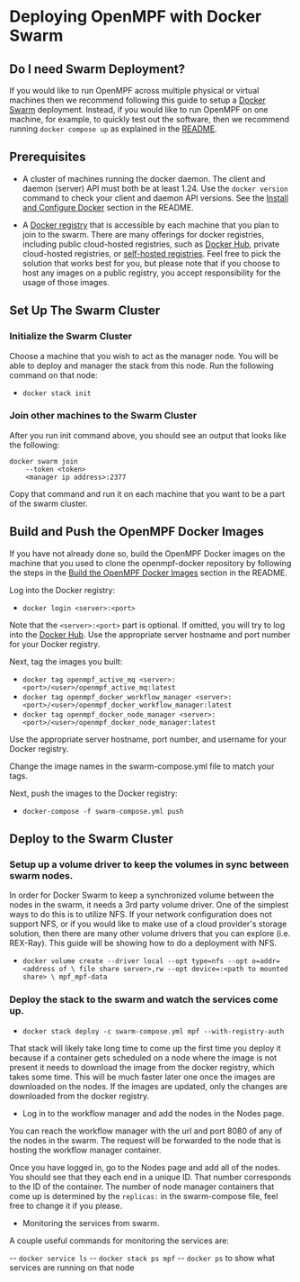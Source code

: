 # Deploying OpenMPF with Docker Swarm

## Do I need Swarm Deployment?

If you would like to run OpenMPF across multiple physical or virtual machines
then we recommend following this guide to setup a
[Docker Swarm](https://docs.docker.com/engine/swarm/) deployment. Instead, if
you would like to run OpenMPF on one machine, for example, to quickly test out
the software, then we recommend running `docker compose up` as explained in the
[README](README.md).

## Prerequisites

- A cluster of machines running the docker daemon. The client and daemon
(server) API must both be at least 1.24. Use the `docker version` command to
check your client and daemon API versions. See the [Install and Configure
Docker](README.md#install-and-configure-docker) section in the README.

- A [Docker registry](https://docs.docker.com/registry/) that is accessible by
each machine that you plan to join to
the swarm. There are many offerings for docker registries, including public
cloud-hosted registries, such as [Docker Hub](https://hub.docker.com/),
private cloud-hosted registries, or
[self-hosted registries](https://github.com/docker/distribution).
Feel free to pick the solution that works best for you, but please note that if
you choose to host any images on a public registry, you accept responsibility
for the usage of those images.

## Set Up The Swarm Cluster

### Initialize the Swarm Cluster

Choose a machine that you wish to act as the manager node. You will be able to
deploy and manager the stack from this node. Run the following command on that
node:
- `docker stack init`

### Join other machines to the Swarm Cluster

After you run init command above, you should see an output that looks like the
following:

```
docker swarm join
    --token <token>
    <manager ip address>:2377
```

Copy that command and run it on each machine that you want to be a part of the
swarm cluster.

## Build and Push the OpenMPF Docker Images

If you have not already done so, build the OpenMPF Docker images on the machine
that you used to clone the openmpf-docker repository by following the
steps in the [Build the OpenMPF Docker Images](README.md#build-the-openmpf-docker-images)
section in the README.

Log into the Docker registry:

- `docker login <server>:<port>`

Note that the `<server>:<port>` part is optional. If omitted, you will try to
log into the [Docker Hub](https://hub.docker.com/). Use the appropriate server hostname and port number for your Docker registry.

Next, tag the images you built:

- `docker tag openmpf_active_mq <server>:<port>/<user>/openmpf_active_mq:latest`
- `docker tag openmpf_docker_workflow_manager <server>:<port>/<user>/openmpf_docker_workflow_manager:latest`
- `docker tag openmpf_docker_node_manager <server>:<port>/<user>/openmpf_docker_node_manager:latest`

Use the appropriate server hostname, port number, and username for your Docker registry.

Change the image names in the swarm-compose.yml file to match your tags.

Next, push the images to the Docker registry:

- `docker-compose -f swarm-compose.yml push`

## Deploy to the Swarm Cluster

### Setup up a volume driver to keep the volumes in sync between swarm nodes.

In order for Docker Swarm to keep a synchronized volume between the nodes in the
swarm, it needs a 3rd party volume driver. One of the simplest ways to do this
is to utilize NFS. If your network configuration does not support NFS, or if
you would like to make use of a cloud provider's storage solution, then there
are many other volume drivers that you can explore (i.e. REX-Ray).
This guide will be showing how to do a deployment with NFS.
- `docker volume create --driver local --opt type=nfs --opt o=addr=<address of \
file share server>,rw --opt device=:<path to mounted share> \
mpf_mpf-data`

### Deploy the stack to the swarm and watch the services come up.

- `docker stack deploy -c swarm-compose.yml mpf --with-registry-auth`

That stack will likely take long time to come up the first time you deploy it
because if a container gets scheduled on a node where the image is not present
it needs to download the image from the docker registry, which takes some time.
This will be much faster later one once the images are downloaded on the nodes.
If the images are updated, only the changes are downloaded from the docker
registry.

- Log in to the workflow manager and add the nodes in the Nodes page.

You can reach the workflow manager with the url and port 8080 of any of the
nodes in the swarm. The request will be forwarded to the node that is hosting
the workflow manager container.

Once you have logged in, go to the Nodes page and add all of the nodes. You
should see that they each end in a unique ID. That number corresponds to the
ID of the container. The number of node manager containers that come up is
determined by the `replicas:` in the swarm-compose file, feel free to change it
if you please.

- Monitoring the services from swarm.

A couple useful commands for monitoring the services are:

-- `docker service ls`
-- `docker stack ps mpf`
-- `docker ps` to show what services are running on that node

